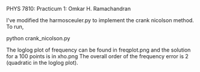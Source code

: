 PHYS 7810: Practicum 1: Omkar H. Ramachandran

I've modified the harmosceuler.py to implement the crank nicolson method. To run,

python crank_nicolson.py

The loglog plot of frequency can be found in freqplot.png and the solution for a 100 points is in xho.png
The overall order of the frequency error is 2 (quadratic in the loglog plot).
